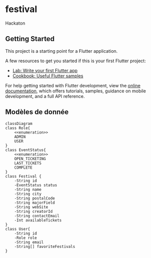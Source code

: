# festival

Hackaton

## Getting Started

This project is a starting point for a Flutter application.

A few resources to get you started if this is your first Flutter project:

- [Lab: Write your first Flutter app](https://docs.flutter.dev/get-started/codelab)
- [Cookbook: Useful Flutter samples](https://docs.flutter.dev/cookbook)

For help getting started with Flutter development, view the
[online documentation](https://docs.flutter.dev/), which offers tutorials,
samples, guidance on mobile development, and a full API reference.


## Modèles de donnée

```mermaid
classDiagram
class Role{
    <<enumeration>>
    ADMIN
    USER
}
class EventStatus{
    <<enumeration>>
    OPEN_TICKETING
    LAST_TICKETS
    COMPLETE
}
class Festival {
    -String id
    -EventStatus status
    -String name
    -String city
    -String postalCode
    -String majorField
    -String webSite
    -String creatorId
    -String contactEmail
    -Int availableTickets
}
class User{
    -String id
    -Role role
    -String email
    -String[] favoriteFestivals
}    
```

